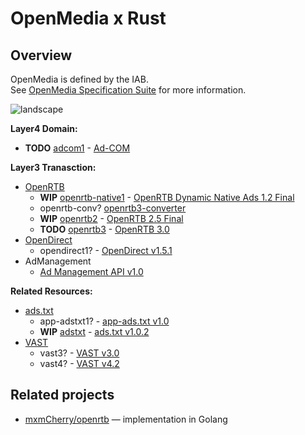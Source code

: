 # OpenMedia x Rust

## Overview
OpenMedia is defined by the IAB.<br>
See [OpenMedia Specification Suite](https://iabtechlab.com/standards/openmedia/) for more information.


![landscape](https://iabtechlab.com/wp-content/uploads/2016/07/OpenMedia-Specification-Landscape.jpg)

**Layer4 Domain:**<br>
- **TODO** [adcom1]() - [Ad-COM](https://github.com/InteractiveAdvertisingBureau/AdCOM)

**Layer3 Tranasction:**<br>
- [OpenRTB](https://iabtechlab.com/standards/openrtb/)
  - **WIP** [openrtb-native1]() - [OpenRTB Dynamic Native Ads 1.2 Final](https://www.iab.com/wp-content/uploads/2018/03/OpenRTB-Native-Ads-Specification-Final-1.2.pdf)
  - openrtb-conv? [openrtb3-converter](https://github.com/InteractiveAdvertisingBureau/openrtb3-converter)
  - **WIP** [openrtb2](https://crates.io/crates/openrtb2) - [OpenRTB 2.5 Final](https://iabtechlab.com/wp-content/uploads/2016/07/OpenRTB-API-Specification-Version-2-5-FINAL.pdf)
  - **TODO** [openrtb3]() - [OpenRTB 3.0](https://github.com/InteractiveAdvertisingBureau/openrtb)
 - [OpenDirect](https://iabtechlab.com/standards/opendirect/)
   - opendirect1? - [OpenDirect v1.5.1](https://iabtechlab.com/wp-content/uploads/2016/07/OpenDirect_1-5-1.pdf)
 - AdManagement
   - [Ad Management API v1.0](https://github.com/InteractiveAdvertisingBureau/AdManagementAPI)

**Related Resources:**
- [ads.txt](https://iabtechlab.com/ads-txt/)
  - app-adstxt1? - [app-ads.txt v1.0](https://iabtechlab.com/wp-content/uploads/2019/03/app-ads.txt-v1.0-final-.pdf)
  - **WIP** [adstxt](https://crates.io/crates/adstxt) - [ads.txt v1.0.2](https://iabtechlab.com/wp-content/uploads/2019/03/IAB-OpenRTB-Ads.txt-Public-Spec-1.0.2.pdf)
- [VAST](https://iabtechlab.com/standards/vast/)
  - vast3? - [VAST v3.0](https://iabtechlab.com/wp-content/uploads/2016/04/VASTv3_0.pdf)
  - vast4? - [VAST v4.2](https://iabtechlab.com/wp-content/uploads/2019/06/VAST_4.2_final_june26.pdf)

## Related projects
- [mxmCherry/openrtb](https://github.com/mxmCherry/openrtb) — implementation in Golang
